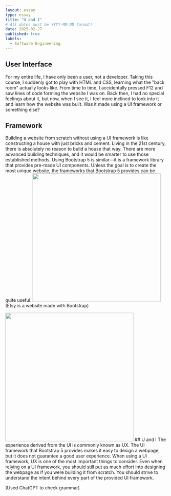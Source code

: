 ```yaml
---
layout: essay
type: essay
title: "U and I"
# All dates must be YYYY-MM-DD format!
date: 2025-02-27
published: true
labels:
  - Software Engineering
---
```


## User Interface
For my entire life, I have only been a user, not a developer. Taking this course, I suddenly got to play with HTML and CSS, learning what the "back room" actually looks like. From time to time, I accidentally pressed F12 and saw lines of code forming the website I was on. Back then, I had no special feelings about it, but now, when I see it, I feel more inclined to look into it and learn how the website was built. Was it made using a UI framework or something else?

## Framework
Building a website from scratch without using a UI framework is like constructing a house with just bricks and cement. Living in the 21st century, there is absolutely no reason to build a house that way. There are more advanced building techniques, and it would be smarter to use those established methods. Using Bootstrap 5 is similar—it is a framework library that provides pre-made UI components. Unless the goal is to create the most unique website, the frameworks that Bootstrap 5 provides can be quite useful.
<img width="400px" src="https://github.com/user-attachments/assets/6fe79be2-8f4d-4cd6-9045-fa7d71078e40">
(Etsy is a website made with Bootstrap)

<img width="400px" src="https://github.com/user-attachments/assets/95547c37-178e-41fb-9b80-acf92fa07b6e">
## U and I
The experience derived from the UI is commonly known as UX. The UI framework that Bootstrap 5 provides makes it easy to design a webpage, but it does not guarantee a good user experience. When using a UI framework, UX is one of the most important things to consider. Even when relying on a UI framework, you should still put as much effort into designing the webpage as if you were building it from scratch. You should strive to understand the intent behind every part of the provided UI framework.



(Used ChatGPT to check grammar)
